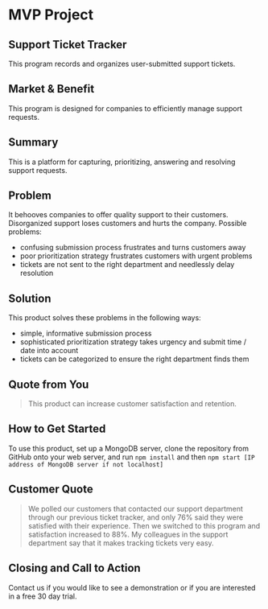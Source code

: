 # MVP Project #

<!-- 
> This material was originally posted [here](http://www.quora.com/What-is-Amazons-approach-to-product-development-and-product-management). It is reproduced here for posterities sake.

There is an approach called "working backwards" that is widely used at Amazon. They work backwards from the customer, rather than starting with an idea for a product and trying to bolt customers onto it. While working backwards can be applied to any specific product decision, using this approach is especially important when developing new products or features.

For new initiatives a product manager typically starts by writing an internal press release announcing the finished product. The target audience for the press release is the new/updated product's customers, which can be retail customers or internal users of a tool or technology. Internal press releases are centered around the customer problem, how current solutions (internal or external) fail, and how the new product will blow away existing solutions.

If the benefits listed don't sound very interesting or exciting to customers, then perhaps they're not (and shouldn't be built). Instead, the product manager should keep iterating on the press release until they've come up with benefits that actually sound like benefits. Iterating on a press release is a lot less expensive than iterating on the product itself (and quicker!).

If the press release is more than a page and a half, it is probably too long. Keep it simple. 3-4 sentences for most paragraphs. Cut out the fat. Don't make it into a spec. You can accompany the press release with a FAQ that answers all of the other business or execution questions so the press release can stay focused on what the customer gets. My rule of thumb is that if the press release is hard to write, then the product is probably going to suck. Keep working at it until the outline for each paragraph flows. 

Oh, and I also like to write press-releases in what I call "Oprah-speak" for mainstream consumer products. Imagine you're sitting on Oprah's couch and have just explained the product to her, and then you listen as she explains it to her audience. That's "Oprah-speak", not "Geek-speak".

Once the project moves into development, the press release can be used as a touchstone; a guiding light. The product team can ask themselves, "Are we building what is in the press release?" If they find they're spending time building things that aren't in the press release (overbuilding), they need to ask themselves why. This keeps product development focused on achieving the customer benefits and not building extraneous stuff that takes longer to build, takes resources to maintain, and doesn't provide real customer benefit (at least not enough to warrant inclusion in the press release).
 -->
 
## Support Ticket Tracker ##
This program records and organizes user-submitted support tickets.

## Market & Benefit ##
This program is designed for companies to efficiently manage support requests.
## Summary ##
This is a platform for capturing, prioritizing, answering and resolving support requests.

## Problem ##
It behooves companies to offer quality support to their customers. Disorganized support loses customers and hurts the company. Possible problems:

- confusing submission process frustrates and turns customers away
- poor prioritization strategy frustrates customers with urgent problems
- tickets are not sent to the right department and needlessly delay resolution

## Solution ##
This product solves these problems in the following ways:

- simple, informative submission process
- sophisticated prioritization strategy takes urgency and submit time / date into account
- tickets can be categorized to ensure the right department finds them

## Quote from You ##
  > This product can increase customer satisfaction and retention.

## How to Get Started ##
To use this product, set up a MongoDB server, clone the repository from GitHub onto your web server, and run `npm install` and then `npm start [IP address of MongoDB server if not localhost]`

## Customer Quote ##
  > We polled our customers that contacted our support department through our previous ticket tracker, and only 76% said they were satisfied with their experience. Then we switched to this program and satisfaction increased to 88%. My colleagues in the support department say that it makes tracking tickets very easy.

## Closing and Call to Action ##
Contact us if you would like to see a demonstration or if you are interested in a free 30 day trial.